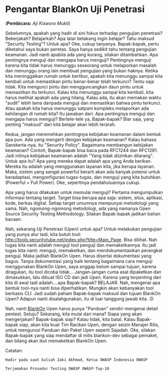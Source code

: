 # Pengantar BlankOn Uji Penetrasi
(**Pembicara:** _Aji Kisworo Mukti_) 

 Sebelumnya, apakah yang hadir di sini fokus terhadap pengujian penetrasi? Bekerjakah? Belajarkah? Apa latar belakang ingin belajar? Tahu maksud "Security Testing"? Untuk apa? Oke, cukup tanyanya. Bapak-bapak, perlu diketahui saya bukan peretas. Saya hanya sedikit tahu tentang pengujian keamanan. Jadi nanti apabila ada yang kurang, silakan ditambahkan. Apa pentingnya menguji dan mengapa harus menguji? Pentingnya menguji karena kita tidak harus menunggu seseorang untuk melaporkan masalah dan menunggu orang lain membuat pengujian yang bukan haknya. Ketika kita meninggalkan rumah untuk berlibur, apakah kita menunggu sampai kita kembali untuk memastikan pintu benar-benar telah terkunci? Tentu saja tidak. Kita mengunci pintu dan mengguncangkan daun pintu untuk memastikan itu terkunci. Kalau kita menunggu sampai kita kembali, kita harus melihat apakah ada yang hilang. Kalau ada, itu akan memakan waktu "audit" lebih lama daripada menguji dan memastikan bahwa pintu terkunci. Atau apakah kita harus menunggu satpam kompleks melaporkan ada kehilangan di rumah kita? Itu jawaban dari: Apa pentingnya menguji dan mengapa harus menguji? Bertele-tele ya, Bapak-bapak? Biar saja, yang penting "maksud" dari kita belajar akan lebih terarah.

Kedua, jangan meremehkan pentingnya kebijakan keamanan dalam bentuk apa pun. Ada yang mengerti dengan kebijakan keamanan? Kalau bahasa Sanskerta-nya, itu "Security Policy". Bagaimana membangun kebijakan keamanan? Contoh, Bapak-bapak bisa baca pada RFC1244 dan RFC1281. Jadi intinya kebijakan keamanan adalah "Yang tidak diizinkan dilarang". Untuk apa itu? Apa yang mereka dapat adalah apa yang Anda berikan. Mereka itu adalah yang menggunakan layanan kita, jika berupa layanan. Maka, sistem yang sangat powerful berarti akan ada banyak potensi untuk beradaptasi, mengonfigurasi tugas-tugas, dan menguji yang kita butuhkan. (Powerful = Full Power). Oke, sepertinya pendahuluannya cukup.

Apa yang harus dilakukan untuk memulai menguji? Pertama mengumpulkan informasi tentang target. Target bisa berupa apa saja: sistem, situs, aplikasi, kode, berkas digital. <za> Setiap target umumnya mempunyai metodologi yang sama. Nah, ngomong-ngomong metodologi, ada yang namanya Open Source Security Testing Methodology. Silakan Bapak-bapak jadikan bahan bacaan.

Nah, sekarang [](http://dev.blankonlinux.or.id/wiki/BlankOn) Uji Penetrasi (Upen) untuk apa? Untuk melakukan pengujian yang punya alur tadi, kita butuh tool: ​http://tools.securitytube.net/index.php?title=Main_Page. Bisa dilihat. Nah tugas kita nanti adalah menguji tool penguji dan memaketkannya. Itu jadi tugas kita nanti: menguji, memaketkan, dan mendokumentasikan perangkat penguji. Maka jadilah BlankOn Upen. Harus disertai dokumentasi yang bagus. Tanpa dokumentasi yang baik tentang bagaimana cara menguji menggunakan BlankOn Upen, saya anggap belum sampai tujuan, karena diragukan, itu tool dicoba tidak... Jangan-jangan cuma asal dipaketkan dan dimasukkan, lalu dibuat ISO CD dan jadi Upen. Karena yang terpenting dari kita di awal tadi adalah....apa Bapak-bapak? BELAJAR. Nah, mengenai apa bentuk tool-nya nanti bisa diperhatikan. Mungkin akan kebanyakan tool berbasis CLI. Jadi sudah paham Bapak-bapak maksud dan tujuan BlankOn Upen? Adapun nanti disalahgunakan, itu di luar tanggung jawab kita. :D

Nah, nanti [BlankOn](http://dev.blankonlinux.or.id/wiki/BlankOn) Upen harus punya "Panduan" sendiri mengenai detail pentest. Setuju? Sekarang, kita mulai dari mana? Siapa yang akan mengerjakan? Bapak-bapak siap? Kalau tidak, kita batal. Kalau Bapak-bapak siap, akan kita buat Tim Racikan Upen, dengan seizin Manajer Rilis, untuk mengurusi Panduan dan Paket Upen seperti Sajadah. Oke, silakan Bapak-bapak yang siap mendaftar di milis blankon-dev sebagai pemaket, dan bilang akan ikut memaketkan BlankOn Upen.

Catatan:

    Hadir pada saat kuliah Zaki Akhmad, Ketua OWASP Indonesia ​OWASP 

    Terjemahan Prosedur Testing OWASP ​OWASP-Top-10 
